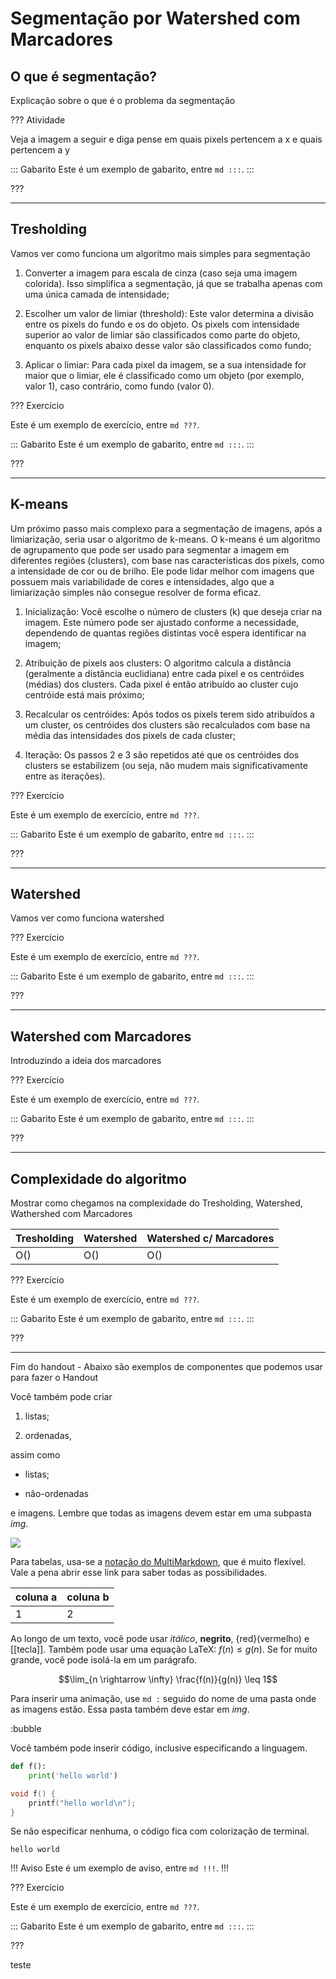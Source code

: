 Segmentação por Watershed com Marcadores
======

O que é segmentação?
---------

Explicação sobre o que é o problema da segmentação

??? Atividade

Veja a imagem a seguir e diga pense em quais pixels pertencem a x e quais pertencem a y 

::: Gabarito
Este é um exemplo de gabarito, entre `md :::`.
:::

???

---

Tresholding
---

Vamos ver como funciona um algorítmo mais simples para segmentação

1. Converter a imagem para escala de cinza (caso seja uma imagem colorida). Isso simplifica a segmentação, já que se trabalha apenas com uma única camada de intensidade;

2. Escolher um valor de limiar (threshold): Este valor determina a divisão entre os pixels do fundo e os do objeto. Os pixels com intensidade superior ao valor de limiar são classificados como parte do objeto, enquanto os pixels abaixo desse valor são classificados como fundo;

3. Aplicar o limiar: Para cada pixel da imagem, se a sua intensidade for maior que o limiar, ele é classificado como um objeto (por exemplo, valor 1), caso contrário, como fundo (valor 0).

??? Exercício

Este é um exemplo de exercício, entre `md ???`.

::: Gabarito
Este é um exemplo de gabarito, entre `md :::`.
:::

???

---

K-means
---

Um próximo passo mais complexo para a segmentação de imagens, após a limiarização, seria usar o algoritmo de k-means. O k-means é um algoritmo de agrupamento que pode ser usado para segmentar a imagem em diferentes regiões (clusters), com base nas características dos pixels, como a intensidade de cor ou de brilho. Ele pode lidar melhor com imagens que possuem mais variabilidade de cores e intensidades, algo que a limiarização simples não consegue resolver de forma eficaz.

1. Inicialização: Você escolhe o número de clusters (k) que deseja criar na imagem. Este número pode ser ajustado conforme a necessidade, dependendo de quantas regiões distintas você espera identificar na imagem;

2. Atribuição de pixels aos clusters: O algoritmo calcula a distância (geralmente a distância euclidiana) entre cada pixel e os centróides (médias) dos clusters. Cada pixel é então atribuído ao cluster cujo centróide está mais próximo;

3. Recalcular os centróides: Após todos os pixels terem sido atribuídos a um cluster, os centróides dos clusters são recalculados com base na média das intensidades dos pixels de cada cluster;

4. Iteração: Os passos 2 e 3 são repetidos até que os centróides dos clusters se estabilizem (ou seja, não mudem mais significativamente entre as iterações).

??? Exercício

Este é um exemplo de exercício, entre `md ???`.

::: Gabarito
Este é um exemplo de gabarito, entre `md :::`.
:::

???

---

Watershed
---

Vamos ver como funciona watershed

??? Exercício

Este é um exemplo de exercício, entre `md ???`.

::: Gabarito
Este é um exemplo de gabarito, entre `md :::`.
:::

???

---

Watershed com Marcadores
---

Introduzindo a ideia dos marcadores

??? Exercício

Este é um exemplo de exercício, entre `md ???`.

::: Gabarito
Este é um exemplo de gabarito, entre `md :::`.
:::

???

---

Complexidade do algoritmo
---

Mostrar como chegamos na complexidade do Tresholding, Watershed, Wathershed com Marcadores 

| Tresholding | Watershed | Watershed c/ Marcadores |
|-------------|-----------|-------------------------|
| O()         | O()       | O()                     |

??? Exercício

Este é um exemplo de exercício, entre `md ???`.

::: Gabarito
Este é um exemplo de gabarito, entre `md :::`.
:::

???

---
Fim do handout - Abaixo são exemplos de componentes que podemos usar para fazer o Handout 

Você também pode criar

1. listas;

2. ordenadas,

assim como

* listas;

* não-ordenadas

e imagens. Lembre que todas as imagens devem estar em uma subpasta *img*.

![](logo.png)

Para tabelas, usa-se a [notação do
MultiMarkdown](https://fletcher.github.io/MultiMarkdown-6/syntax/tables.html),
que é muito flexível. Vale a pena abrir esse link para saber todas as
possibilidades.

| coluna a | coluna b |
|----------|----------|
| 1        | 2        |

Ao longo de um texto, você pode usar *itálico*, **negrito**, {red}(vermelho) e
[[tecla]]. Também pode usar uma equação LaTeX: $f(n) \leq g(n)$. Se for muito
grande, você pode isolá-la em um parágrafo.

$$\lim_{n \rightarrow \infty} \frac{f(n)}{g(n)} \leq 1$$

Para inserir uma animação, use `md :` seguido do nome de uma pasta onde as
imagens estão. Essa pasta também deve estar em *img*.

:bubble

Você também pode inserir código, inclusive especificando a linguagem.

``` py
def f():
    print('hello world')
```

``` c
void f() {
    printf("hello world\n");
}
```

Se não especificar nenhuma, o código fica com colorização de terminal.

```
hello world
```


!!! Aviso
Este é um exemplo de aviso, entre `md !!!`.
!!!


??? Exercício

Este é um exemplo de exercício, entre `md ???`.

::: Gabarito
Este é um exemplo de gabarito, entre `md :::`.
:::

???

teste
